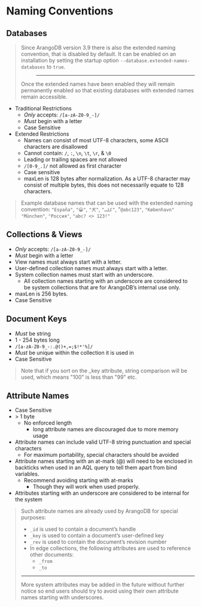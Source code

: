 # Naming Conventions
## Databases
> Since ArangoDB version 3.9 there is also the extended naming convention, that is disabled by default. It can be enabled on an installation by setting the startup option `--database.extended-names-databases` to `true`.
> > ---
> Once the extended names have been enabled they will remain permanently enabled so that existing databases with extended names remain accessible.
- Traditional Restrictions
  - _Only_ accepts: `/[a-zA-Z0-9_-]/`
  - _Must_ begin with a letter
  - Case Sensitive
- Extended Restrictions
  - Names can consist of most UTF-8 characters, some ASCII characters are disallowed
  - Cannot contain: `/`, `:`, `\n`, `\t`, `\r`, & `\0`
  - Leading or trailing spaces are not allowed
  - `/[0-9_.]/` not allowed as first character
  - Case sensitive
  - maxLen is 128 bytes after normalization. As a UTF-8 character may consist of multiple bytes, this does not necessarily equate to 128 characters.
> Example database names that can be used with the extended naming convention: `"España"`, `"😀"`, `"犬"`, `"كلب"`, "`@abc123"`, `"København"` `"München"`, `"Россия"`, `"abc? <> 123!"`

## Collections & Views
- _Only_ accepts: `/[a-zA-Z0-9_-]/`
- _Must_ begin with a letter
- View names must always start with a letter.
- User-defined collection names must always start with a letter.
- System collection names must start with an underscore.
  - All collection names starting with an underscore are considered to be system collections that are for ArangoDB’s internal use only.
- maxLen is 256 bytes.
- Case Sensitive

## Document Keys
- _Must_ be string
- 1 - 254 bytes long
- `/[a-zA-Z0-9_-:.@()+,=;$!*'%]/`
- _Must_ be unique within the collection it is used in
- Case Sensitive
> Note that if you sort on the _key attribute, string comparison will be used, which means "100" is less than "99" etc.

## Attribute Names
- Case Sensitive
- \> 1 byte
  - No enforced length
    - long attribute names are discouraged due to more memory usage
- Attribute names can include valid UTF-8 string punctuation and special characters
  - For maximum portability, special characters should be avoided
- Attribute names starting with an at-mark (@) will need to be enclosed in backticks when used in an AQL query to tell them apart from bind variables.
  - Recommend avoiding starting with at-marks
    - Though they will work when used properly.
- Attributes starting with an underscore are considered to be internal for the system
> Such attribute names are already used by ArangoDB for special purposes:
> - `_id` is used to contain a document’s handle
> - `_key` is used to contain a document’s user-defined key
> - `_rev` is used to contain the document’s revision number
> - In edge collections, the following attributes are used to reference other documents:
>   - `_from`
>   - `_to`
> ---
> More system attributes may be added in the future without further notice so end users should try to avoid using their own attribute names starting with underscores.